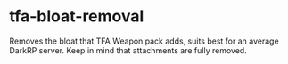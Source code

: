 # tfa-bloat-removal
Removes the bloat that TFA Weapon pack adds, suits best for an average DarkRP server.
Keep in mind that attachments are fully removed.
